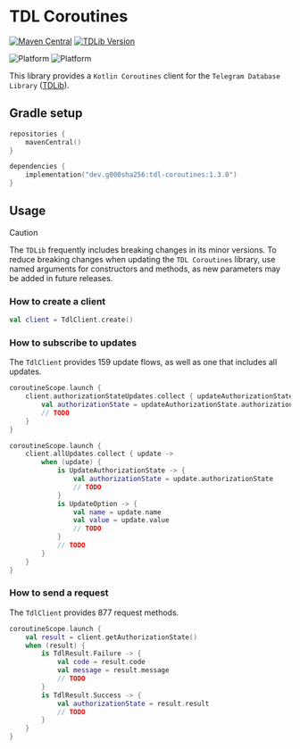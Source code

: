# TDL Coroutines

[![Maven Central](https://img.shields.io/maven-central/v/dev.g000sha256/tdl-coroutines?label=Maven%20Central&labelColor=171C35&color=E38E33)](https://central.sonatype.com/artifact/dev.g000sha256/tdl-coroutines)
[![TDLib Version](https://img.shields.io/badge/TDLib-v1.8.51-blue?labelColor=19212A&color=53A5E3)](https://github.com/tdlib/td/tree/bb474a201baa798784d696d2d9d762a9d2807f96)

![Platform](https://img.shields.io/static/v1?label=Platform&labelColor=black&message=Android&color=green)
![Platform](https://img.shields.io/static/v1?label=Platform&labelColor=black&message=JVM&color=orange)

This library provides a `Kotlin Coroutines` client for the `Telegram Database Library` ([TDLib](https://github.com/tdlib/td)).

## Gradle setup

```kotlin
repositories {
    mavenCentral()
}
```

```kotlin
dependencies {
    implementation("dev.g000sha256:tdl-coroutines:1.3.0")
}
```

## Usage

> [!CAUTION]
> The `TDLib` frequently includes breaking changes in its minor versions.
> To reduce breaking changes when updating the `TDL Coroutines` library,
> use named arguments for constructors and methods, as new parameters may be added in future releases.

### How to create a client

```kotlin
val client = TdlClient.create()
```

### How to subscribe to updates

The `TdlClient` provides 159 update flows, as well as one that includes all updates.

```kotlin
coroutineScope.launch {
    client.authorizationStateUpdates.collect { updateAuthorizationState ->
        val authorizationState = updateAuthorizationState.authorizationState
        // TODO
    }
}
```

```kotlin
coroutineScope.launch {
    client.allUpdates.collect { update ->
        when (update) {
            is UpdateAuthorizationState -> {
                val authorizationState = update.authorizationState
                // TODO
            }
            is UpdateOption -> {
                val name = update.name
                val value = update.value
                // TODO
            }
            // TODO
        }
    }
}
```

### How to send a request

The `TdlClient` provides 877 request methods.

```kotlin
coroutineScope.launch {
    val result = client.getAuthorizationState()
    when (result) {
        is TdlResult.Failure -> {
            val code = result.code
            val message = result.message
            // TODO
        }
        is TdlResult.Success -> {
            val authorizationState = result.result
            // TODO
        }
    }
}
```
